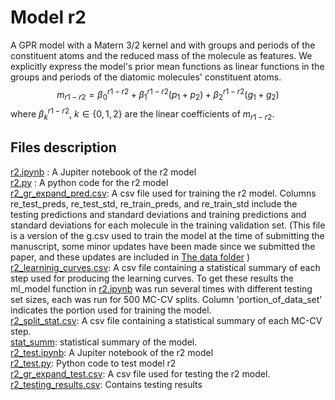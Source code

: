 
# Model r2

A GPR model with a Matern 3/2 kernel and with groups and periods of the constituent atoms and the reduced mass of the molecule as features. We explicitly express the model's prior mean functions as linear functions in the groups and periods of the diatomic molecules' constituent atoms.
$$m_{r1-r2} = \beta_0^{r1-r2}+\beta_1^{r1-r2}(p_1+p_2) + \beta_2^{r1-r2}(g_1+g_2)$$
where  $\beta_k^{r1-r2}$, $k \in \{0,1,2\}$ are the linear coefficients of  $m_{r1-r2}$.
## Files description 
[r2.ipynb](https://github.com/Mahmoud-Ibrahim-Mamrstein/Spectroscopic-constants-from-atomic-properties/blob/675a7ef80706594b614d08ff2983706efb1f9aab/r2/r2.ipynb) : A Jupiter notebook of the r2 model\
[r2.py](https://github.com/Mahmoud-Ibrahim-Mamrstein/Spectroscopic-constants-from-atomic-properties/blob/675a7ef80706594b614d08ff2983706efb1f9aab/r2/r2.ipynb) : A python code for the r2 model\
[r2_gr_expand_pred.csv](https://github.com/Mahmoud-Ibrahim-Mamrstein/Spectroscopic-constants-from-atomic-properties/blob/675a7ef80706594b614d08ff2983706efb1f9aab/r2/r2_gr_expand_pred.csv): A csv file used for training the r2 model. Columns re_test_preds, re_test_std, re_train_preds, and re_train_std include the testing predictions and standard deviations and training predictions and standard deviations for each molecule in the training validation set. (This file is a version of the g.csv used to train the model at the time of submitting the manuscript, some minor updates have been made since we submitted the paper, and these updates are included in [The data folder](https://github.com/Mahmoud-Ibrahim-Mamrstein/Spectroscopic-constants-from-atomic-properties/tree/6ec4a08f434a5dc0ae38345fc155a10db0b5ff49/data) )\
[r2_learninig_curves.csv](https://github.com/Mahmoud-Ibrahim-Mamrstein/Spectroscopic-constants-from-atomic-properties/blob/19d4c9834a2bb9521bcfde277eb46e59ded7ae3a/r2/r2_learning_curves.csv): A csv file containing a statistical summary of each step used for producing the learning curves. To get these results the ml_model function in [r2.ipynb](https://github.com/Mahmoud-Ibrahim-Mamrstein/Spectroscopic-constants-from-atomic-properties/blob/675a7ef80706594b614d08ff2983706efb1f9aab/r2/r2.ipynb) was run several times with different testing set sizes, each was run for 500 MC-CV splits. Column 'portion_of_data_set' indicates the portion used for training the model. \
[r2_split_stat.csv](https://github.com/Mahmoud-Ibrahim-Mamrstein/Spectroscopic-constants-from-atomic-properties/blob/9ba61b3b2dad50f9deddf955f9303b0adc310fae/r2/r2_split_stat.csv): A csv file containing a statistical summary of each MC-CV step.\
[stat_summ](https://github.com/Mahmoud-Ibrahim-Mamrstein/Spectroscopic-constants-from-atomic-properties/blob/b4a0b821ac4d3341ebb8f74178527c816e036641/r2/stat_summ.csv): statistical summary of the model. \
[r2_test.ipynb](https://github.com/Mahmoud-Ibrahim-Mamrstein/Spectroscopic-constants-from-atomic-properties/blob/60c2ff448d4a4fe9cec11760452be0c2cb8d1cfd/r2/r2_test.ipynb): A Jupiter notebook of the r2 model \
[r2_test.py](https://github.com/Mahmoud-Ibrahim-Mamrstein/Spectroscopic-constants-from-atomic-properties/blob/60c2ff448d4a4fe9cec11760452be0c2cb8d1cfd/r2/r2_test.ipynb): Python code to test model r2 \
[r2_gr_expand_test.csv](https://github.com/Mahmoud-Ibrahim-Mamrstein/Spectroscopic-constants-from-atomic-properties/blob/675a7ef80706594b614d08ff2983706efb1f9aab/r2/r2_gr_expand_pred.csv): A csv file used for testing the r2 model.\
[r2_testing_results.csv](https://github.com/Mahmoud-Ibrahim-Mamrstein/Spectroscopic-constants-from-atomic-properties/blob/60c2ff448d4a4fe9cec11760452be0c2cb8d1cfd/r2/r2_testing_results.csv): Contains testing results

